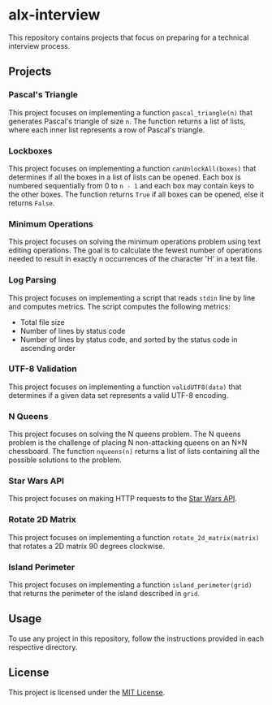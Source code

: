 # alx-interview
This repository contains projects that focus on preparing for a technical interview process.

## Projects

### Pascal's Triangle

This project focuses on implementing a function `pascal_triangle(n)` that generates Pascal's triangle of size `n`. The function returns a list of lists, where each inner list represents a row of Pascal's triangle. 

### Lockboxes

This project focuses on implementing a function `canUnlockAll(boxes)` that determines if all the boxes in a list of lists can be opened. Each box is numbered sequentially from 0 to `n - 1` and each box may contain keys to the other boxes. The function returns `True` if all boxes can be opened, else it returns `False`.

### Minimum Operations

This project focuses on solving the minimum operations problem using text editing operations. The goal is to calculate the fewest number of operations needed to result in exactly n occurrences of the character 'H' in a text file.

### Log Parsing

This project focuses on implementing a script that reads `stdin` line by line and computes metrics. The script computes the following metrics:
  - Total file size
  - Number of lines by status code
  - Number of lines by status code, and sorted by the status code in ascending order

### UTF-8 Validation

This project focuses on implementing a function `validUTF8(data)` that determines if a given data set represents a valid UTF-8 encoding.

### N Queens

This project focuses on solving the N queens problem. The N queens problem is the challenge of placing N non-attacking queens on an N×N chessboard. The function `nqueens(n)` returns a list of lists containing all the possible solutions to the problem.

### Star Wars API

This project focuses on making HTTP requests to the [Star Wars API](https://swapi-api.alx-tools.com/).

### Rotate 2D Matrix

This project focuses on implementing a function `rotate_2d_matrix(matrix)` that rotates a 2D matrix 90 degrees clockwise.

### Island Perimeter

This project focuses on implementing a function `island_perimeter(grid)` that returns the perimeter of the island described in `grid`.

## Usage

To use any project in this repository, follow the instructions provided in each respective directory.

## License

This project is licensed under the [MIT License](LICENSE).